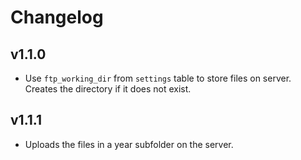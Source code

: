 # Changelog

## v1.1.0

- Use `ftp_working_dir` from `settings` table to store files on server. Creates the directory if it does not exist.

## v1.1.1

- Uploads the files in a year subfolder on the server.
